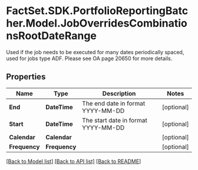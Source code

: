 # FactSet.SDK.PortfolioReportingBatcher.Model.JobOverridesCombinationsRootDateRange
Used if the job needs to be executed for many dates periodically spaced, used for jobs type ADF. Please see OA page 20650 for more details.

## Properties

Name | Type | Description | Notes
------------ | ------------- | ------------- | -------------
**End** | **DateTime** | The end date in format YYYY-MM-DD | [optional] 
**Start** | **DateTime** | The start date in format YYYY-MM-DD | [optional] 
**Calendar** | **Calendar** |  | [optional] 
**Frequency** | **Frequency** |  | [optional] 

[[Back to Model list]](../README.md#documentation-for-models) [[Back to API list]](../README.md#documentation-for-api-endpoints) [[Back to README]](../README.md)

